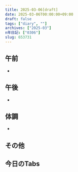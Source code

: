 ```yaml
---
title: 2025-03-06[draft]
date: 2025-03-06T00:00:00+09:00
draft: false
tags: ["diary", ""]
archives: ["2025-03"]
n年日記: ["0306"]
slug: 653731
---
```

## 午前
- 
## 午後
- 
## 体調
- 
## その他
## 今日のTabs
